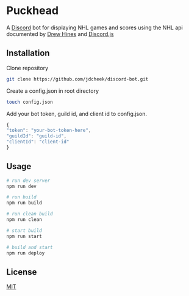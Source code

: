 # Puckhead

A [Discord](https://discord.com/developers/docs/intro) bot for displaying NHL games and scores using the NHL api documented by [Drew Hines](https://gitlab.com/dword4/nhlapi) and [Discord.js](https://discord.js.org/)

## Installation

Clone repository

```bash
git clone https://github.com/jdcheek/discord-bot.git
```

Create a config.json in root directory

```bash
touch config.json
```

Add your bot token, guild id, and client id to config.json.

```javascript
{
"token": "your-bot-token-here",
"guildId": "guild-id",
"clientId": "client-id"
}
```

## Usage

```bash
# run dev server
npm run dev

# run build
npm run build

# run clean build
npm run clean

# start build
npm run start

# build and start
npm run deploy
```

## License

[MIT](https://choosealicense.com/licenses/mit/)
